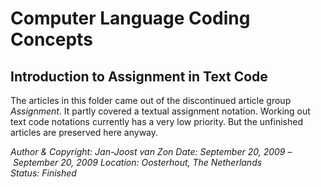 ﻿Computer Language Coding Concepts
=================================

Introduction to Assignment in Text Code
---------------------------------------

The articles in this folder came out of the discontinued article group *Assignment*. It partly covered a textual assignment notation. Working out text code notations currently has a very low priority. But the unfinished articles are preserved here anyway.


*Author & Copyright: Jan-Joost van Zon        Date: September 20, 2009 – September 20, 2009        Location: Oosterhout, The Netherlands        Status: Finished*

